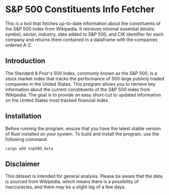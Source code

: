 # S&P 500 Constituents Info Fetcher

This is a tool that fetches up-to-date information about the constituents of the S&P 500 index from Wikipedia. It retrieves minimal essential details: symbol, sector, industry, date added to S&P 500, and CIK identifier for each company and returns them contained in a dataframe with the companies ordered A-Z. 

## Introduction

The Standard & Poor's 500 Index, commonly known as the S&P 500, is a stock market index that tracks the performance of 500 large publicly traded companies in the United States. This program allows you to retrieve key information about the current constituents of the S&P 500 index from Wikipedia. The goal is to provide an easy short-cut to updated information on the United States most tracked financial index.

## Installation

Before running the program, ensure that you have the latest stable version of Rust installed on your system. To build and install the program, use the following command:
```
cargo add snp500_data
```


## Disclaimer

This dataset is intended for general analysis. Please be aware that the data is sourced from Wikipedia, which means there is a possibility of inaccuracies, and there may be a slight lag of a few days.